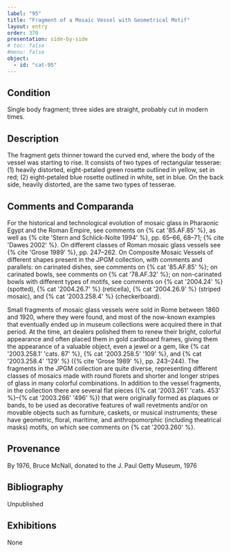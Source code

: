 ```yaml
---
label: "95"
title: "Fragment of a Mosaic Vessel with Geometrical Motif"
layout: entry
order: 370
presentation: side-by-side
# toc: false
#menu: false 
object:
  - id: "cat-95"
---
```


## Condition

Single body fragment; three sides are straight, probably cut in modern times.

## Description

The fragment gets thinner toward the curved end, where the body of the vessel was starting to rise. It consists of two types of rectangular tesserae: (1) heavily distorted, eight-petaled green rosette outlined in yellow, set in red; (2) eight-petaled blue rosette outlined in white, set in blue. On the back side, heavily distorted, are the same two types of tesserae.

## Comments and Comparanda

For the historical and technological evolution of mosaic glass in Pharaonic Egypt and the Roman Empire, see comments on {% cat '85.AF.85' %}, as well as {% cite 'Stern and Schlick-Nolte 1994' %}, pp. 65–66, 68–71; {% cite 'Dawes 2002' %}. On different classes of Roman mosaic glass vessels see {% cite 'Grose 1989' %}, pp. 247–262. On Composite Mosaic Vessels of different shapes present in the JPGM collection, with comments and parallels: on carinated dishes, see comments on {% cat '85.AF.85' %}; on carinated bowls, see comments on {% cat '78.AF.32' %}; on non-carinated bowls with different types of motifs, see comments on {% cat '2004.24' %} (spotted), {% cat '2004.26.7' %} (reticella), {% cat '2004.26.9' %} (striped mosaic), and {% cat '2003.258.4' %} (checkerboard).

Small fragments of mosaic glass vessels were sold in Rome between 1860 and 1920, where they were found, and most of the now-known examples that eventually ended up in museum collections were acquired there in that period. At the time, art dealers polished them to renew their bright, colorful appearance and often placed them in gold cardboard frames, giving them the appearance of a valuable object, even a jewel or a gem, like {% cat '2003.258.1' 'cats. 87' %}, {% cat '2003.258.5' '109' %}, and {% cat '2003.258.4' '129' %} ({% cite 'Grose 1989' %}, pp. 243–244). The fragments in the JPGM collection are quite diverse, representing different classes of mosaics made with round florets and shorter and longer stripes of glass in many colorful combinations. In addition to the vessel fragments, in the collection there are several flat pieces ({% cat '2003.261' 'cats. 453' %}–{% cat '2003.266' '496' %}) that were originally formed as plaques or bands, to be used as decorative features of wall revetments and/or on movable objects such as furniture, caskets, or musical instruments; these have geometric, floral, maritime, and anthropomorphic (including theatrical masks) motifs, on which see comments on {% cat '2003.260' %}.

## Provenance

By 1976, Bruce McNall, donated to the J. Paul Getty Museum, 1976

## Bibliography

Unpublished

## Exhibitions

None